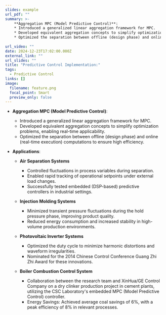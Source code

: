 ```yaml
---
slides: example
url_pdf: ""
summary: >-
    **Aggregation MPC (Model Predictive Control)**:
    * Introduced a generalized linear aggregation framework for MPC.
    * Developed equivalent aggregation concepts to simplify optimization problems, enabling real-time applicability.
    * Optimized the separation between offline (design phase) and online (real-time execution) computations to ensure high efficiency.
 
url_video: ""
date: 2024-12-23T17:02:00.000Z
external_link: ""
url_slides: ""
title: "Predictive Control Implementation:"
tags:
  - Predictive Control
links: []
image:
  filename: feature.png
  focal_point: Smart
  preview_only: false
---
```

* **Aggregation MPC (Model Predictive Control)**:

  * Introduced a generalized linear aggregation framework for MPC.
  * Developed equivalent aggregation concepts to simplify optimization problems, enabling real-time applicability.
  * Optimized the separation between offline (design phase) and online (real-time execution) computations to ensure high efficiency.
* **Applications**:

  * **Air Separation Systems**

    * Controlled fluctuations in process variables during separation.
    * Enabled rapid tracking of operational setpoints under external load changes.
    * Successfully tested embedded (DSP-based) predictive controllers in industrial settings.
  * **Injection Molding Systems**



    * Minimized transient pressure fluctuations during the hold pressure phase, improving product quality.
    * Reduced energy consumption and increased stability in high-volume production environments.
  * **Photovoltaic Inverter Systems**



    * Optimized the duty cycle to minimize harmonic distortions and waveform irregularities.
    * Nominated for the 2014 Chinese Control Conference Guang Zhi Zhi Award for these innovations.
  * **Boiler Combustion Control System**

    *   Collaboration between the research team and XinHua/GE Control Company on a dry clinker production project in cement plants, utilizing the CSC Laboratory's embedded MPC (Model Predictive Control) controller.
    *  Energy Savings: Achieved average coal savings of 6%, with a peak efficiency of 8% in relevant processes.
